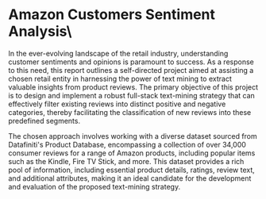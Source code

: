 # Amazon Customers Sentiment Analysis\

In the ever-evolving landscape of the retail industry, understanding customer sentiments and opinions is paramount to success. As a response to this need, this report outlines a self-directed project aimed at assisting a chosen retail entity in harnessing the power of text mining to extract valuable insights from product reviews. The primary objective of this project is to design and implement a robust full-stack text-mining strategy that can effectively filter existing reviews into distinct positive and negative categories, thereby facilitating the classification of new reviews into these predefined segments.

The chosen approach involves working with a diverse dataset sourced from Datafiniti's Product Database, encompassing a collection of over 34,000 consumer reviews for a range of Amazon products, including popular items such as the Kindle, Fire TV Stick, and more. This dataset provides a rich pool of information, including essential product details, ratings, review text, and additional attributes, making it an ideal candidate for the development and evaluation of the proposed text-mining strategy.

 
